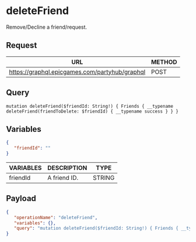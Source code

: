 # deleteFriend

Remove/Decline a friend/request.

## Request
| URL | METHOD |
| - | - |
| https://graphql.epicgames.com/partyhub/graphql | POST |

## Query
```
mutation deleteFriend($friendId: String!) { Friends { __typename deleteFriend(friendToDelete: $friendId) { __typename success } } }
```

## Variables
```json
{
   "friendId": ""
}
```
| VARIABLES | DESCRIPTION | TYPE |
| - | - | - |
| friendId | A friend ID. | STRING |

## Payload
```json
{
   "operationName": "deleteFriend",
   "variables": {},
   "query": "mutation deleteFriend($friendId: String!) { Friends { __typename deleteFriend(friendToDelete: $friendId) { __typename success } } }"
}
```
